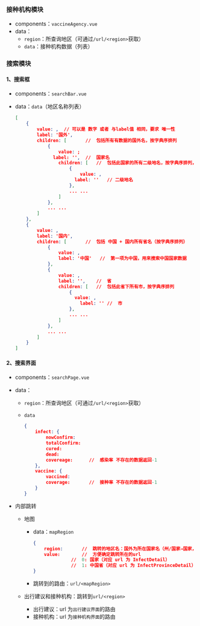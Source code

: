 ### 接种机构模块

- components：`vaccineAgency.vue`
- data：
  - `region`：所查询地区（可通过`/url/<region>`获取）
  - `data`：接种机构数据（列表）

### 搜索模块

#### 1、搜索框

- components：`searchBar.vue`

- data：`data`（地区名称列表）

  ```json
  [
      {
          value: ,	// 可以是 数字 或者 与label值 相同，要求 唯一性
          label: '国外',
          children: [		//	包括所有有数据的国外名，按字典序排列
              {
                  value: ;
          		label: '',	//	国家名
                  children: [	//	包括此国家的所有二级地名，按字典序排列，若不存在二级数据可没有此项
                      {
                          value: ,
          				label: ''	// 二级地名
                      },
                      ... ...
                  ]
              },
              ... ...
          ]
      },
      {
          value: ,
          label: '国内',
          children: [		// 	包括 中国 + 国内所有省名（按字典序排列）
              {
                  value: ,
                  label: '中国'	//	第一项为中国，用来搜索中国国家数据
              },
              {
                  value: ,
                  label: '',	//	省
                  children: [	//	包括此省下所有市，按字典序排列
                      {
                  		value: ,
                          label: ''	//	市
                      },
                      ... ...
                  ]
              },
              ... ...        
          ]
      }
  ]
  ```

#### 2、搜索界面

- components：`searchPage.vue`

- data：

  - `region`：所查询地区（可通过`/url/<region>`获取）

  - `data`

    ```json
    {
    	infect: {
    		nowConfirm: 
    		totalConfirm: 
    		cured: 
    		dead: 
    		covereage:		//	感染率 不存在的数据返回-1
    	},
    	vaccine: {
    		vaccined:
    		coverage:		// 	接种率 不存在的数据返回-1
    	}
    }
    ```

- 内部跳转

  - 地图

    - data：`mapRegion`

      ```json
      {
          region:		//	跳转的地区名：国外为所在国家名（州/国家→国家，国内为最近一级地区名（市→省、省/国家→省）
          value:		//	方便确定跳转所在的url
          			//	0: 国家（对应 url 为 InfectDetail）
          			//	1: 中国省（对应 url 为 InfectProvinceDetail）
      }
      ```

    - 跳转到的路由：`url/<mapRegion>`

  - 出行建议和接种机构：跳转到`url/<region>`

    - 出行建议：url 为`出行建议界面`的路由
    - 接种机构：url 为`接种机构界面`的路由

